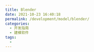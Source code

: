 ```yaml
---
title: Blender
date: 2021-10-23 16:40:18
permalink: /development/model/blender/
categories:
  - 开发指南
  - 建模软件
tags:
  - 
---
```


